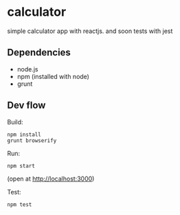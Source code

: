 calculator
==========

simple calculator app with reactjs. and soon tests with jest

## Dependencies

- node.js
- npm (installed with node)
- grunt

## Dev flow

Build:

    npm install
    grunt browserify

Run:

    npm start

(open at [http://localhost:3000](http://localhost:3000))

Test:

    npm test
